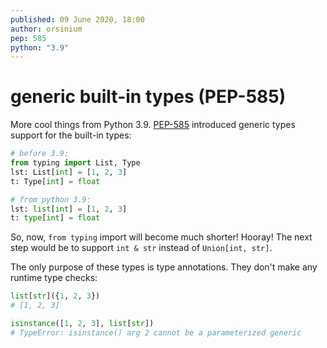 ```yaml
---
published: 09 June 2020, 18:00
author: orsinium
pep: 585
python: "3.9"
---
```


# generic built-in types (PEP-585)

More cool things from Python 3.9. [PEP-585](https://www.python.org/dev/peps/pep-0585/) introduced generic types support for the built-in types:

```python
# before 3.9:
from typing import List, Type
lst: List[int] = [1, 2, 3]
t: Type[int] = float

# from python 3.9:
lst: list[int] = [1, 2, 3]
t: type[int] = float
```

So, now, `from typing` import will become much shorter! Hooray! The next step would be to support `int & str` instead of `Union[int, str]`.

The only purpose of these types is type annotations. They don't make any runtime type checks:

```python
list[str]({1, 2, 3})
# [1, 2, 3]

isinstance([1, 2, 3], list[str])
# TypeError: isinstance() arg 2 cannot be a parameterized generic
```

